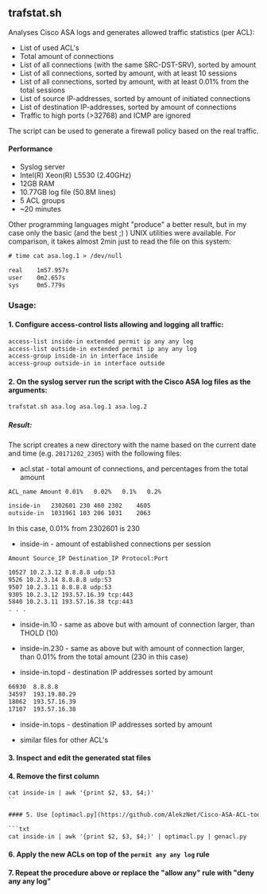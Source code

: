 ## trafstat.sh

Analyses Cisco ASA logs and generates allowed traffic statistics (per ACL):

* List of used ACL's
* Total amount of connections
* List of all connections (with the same SRC-DST-SRV), sorted by amount
* List of all connections, sorted by amount, with at least 10 sessions
* List of all connections, sorted by amount, with at least 0.01% from the total sessions
* List of source IP-addresses, sorted by amount of initiated connections
* List of destination IP-addresses, sorted by amount of connections
* Traffic to high ports (>32768) and ICMP are ignored

The script can be used to generate a firewall policy based on the real traffic.  

#### Performance

* Syslog server
* Intel(R) Xeon(R) L5530 (2.40GHz)
* 12GB RAM
* 10.77GB log file (50.8M lines)
* 5 ACL groups
* ~20 minutes

Other programming languages might "produce" a better result, but in my case only the basic (and the best ;) ) UNIX utilities were available. For comparison, it takes almost 2min just to read the file on this system:

```txt
# time cat asa.log.1 > /dev/null

real    1m57.957s
user    0m2.657s
sys     0m5.779s
```

### Usage: 

#### 1. Configure access-control lists allowing and logging all traffic:

```txt
access-list inside-in extended permit ip any any log
access-list outside-in extended permit ip any any log
access-group inside-in in interface inside
access-group outside-in in interface outside
```

#### 2. On the syslog server run the script with the Cisco ASA log files as the arguments:

```txt
trafstat.sh asa.log asa.log.1 asa.log.2
```

##### Result:

The script creates a new directory with the name based on the current date and time (e.g. `20171202_2305`) with the following files:

* acl.stat - total amount of connections, and percentages from the total amount

`ACL_name Amount 0.01%   0.02%   0.1%   0.2%`
```txt
inside-in	2302601	230	460	2302	4605
outside-in	1031961	103	206	1031	2063
```
In this case, 0.01% from 2302601 is 230

* inside-in - amount of established connections per session

`Amount Source_IP Destination_IP Protocol:Port`

```txt
10527 10.2.3.12 8.8.8.8 udp:53
9526 10.2.3.14 8.8.8.8 udp:53
9507 10.2.3.11 8.8.8.8 udp:53
9305 10.2.3.12 193.57.16.39 tcp:443
5840 10.2.3.11 193.57.16.38 tcp:443 
. . .
```

* inside-in.10 - same as above but with amount of connection larger, than THOLD (10)

* inside-in.230 - same as above but with amount of connection larger, than 0.01% from the total amount (230 in this case)

* inside-in.topd - destination IP addresses sorted by amount

```txt
66930  8.8.8.8
34597  193.19.80.29
18062  193.57.16.39
17107  193.57.16.38
```

* inside-in.tops - destination IP addresses sorted by amount

* similar files for other ACL's

#### 3. Inspect and edit the generated stat files

#### 4. Remove the first column

```txt
cat inside-in | awk '{print $2, $3, $4;)'
``

#### 5. Use [optimacl.py](https://github.com/AlekzNet/Cisco-ASA-ACL-toolkit/blob/master/doc/optimacl.md) and [genacl.py](https://github.com/AlekzNet/Cisco-ASA-ACL-toolkit/blob/master/doc/genacl.md) to generate new ACLs without logging

```txt
cat inside-in | awk '{print $2, $3, $4;)' | optimacl.py | genacl.py
```

#### 6. Apply the new ACLs on top of the `permit any any log` rule

#### 7. Repeat the procedure above or replace the "allow any" rule with "deny any any log" 
